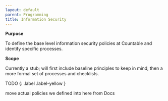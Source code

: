 ```yaml
---
layout: default
parent: Programming
title: Information Security
---
```



**Purpose**

To define the base level information security policies at Countable and identify specific processes.

**Scope** 

Currently a stub; will first include baseline principles to keep in mind, then a more formal set of processes and checklists.

TODO
{: .label .label-yellow }

move actual policies we defined into here from Docs